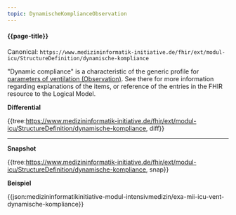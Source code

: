```yaml
---
topic: DynamischeKomplianceObservation
---
```

#### {{page-title}}

Canonical: 
```https://www.medizininformatik-initiative.de/fhir/ext/modul-icu/StructureDefinition/dynamische-kompliance```

"Dynamic compliance" is a characteristic of the generic profile for [parameters of ventilation (Observation)](https://www.medizininformatik-initiative.de/fhir/ext/modul-icu/StructureDefinition/mii-parameter-von-beatmung). See there for more information regarding explanations of the items, or reference of the entries in the FHIR resource to the Logical Model.

**Differential**

{{tree:https://www.medizininformatik-initiative.de/fhir/ext/modul-icu/StructureDefinition/dynamische-kompliance, diff}}

---

**Snapshot**

{{tree:https://www.medizininformatik-initiative.de/fhir/ext/modul-icu/StructureDefinition/dynamische-kompliance, snap}}

**Beispiel**

{{json:medizininformatikinitiative-modul-intensivmedizin/exa-mii-icu-vent-dynamische-kompliance}}